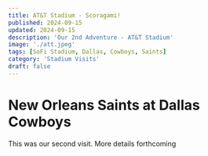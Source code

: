 ```yaml
---
title: AT&T Stadium - Scoragami!
published: 2024-09-15
updated: 2024-09-15
description: 'Our 2nd Adventure - AT&T Stadium'
image: './att.jpeg'
tags: [SoFi Stadium, Dallas, Cowboys, Saints]
category: 'Stadium Visits'
draft: false 
---
```


# New Orleans Saints at Dallas Cowboys

This was our second visit.  More details forthcoming